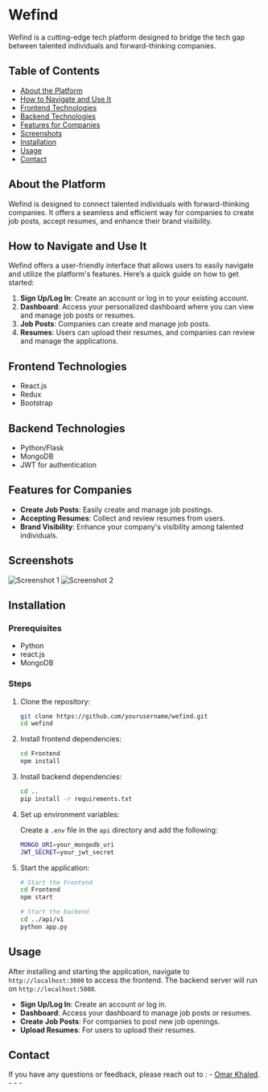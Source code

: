 # Wefind

Wefind is a cutting-edge tech platform designed to bridge the tech gap between talented individuals and forward-thinking companies.

## Table of Contents

- [About the Platform](#about-the-platform)
- [How to Navigate and Use It](#how-to-navigate-and-use-it)
- [Frontend Technologies](#frontend-technologies)
- [Backend Technologies](#backend-technologies)
- [Features for Companies](#features-for-companies)
- [Screenshots](#screenshots)
- [Installation](#installation)
- [Usage](#usage)
- [Contact](#contact)

## About the Platform

Wefind is designed to connect talented individuals with forward-thinking companies. It offers a seamless and efficient way for companies to create job posts, accept resumes, and enhance their brand visibility.

## How to Navigate and Use It

Wefind offers a user-friendly interface that allows users to easily navigate and utilize the platform's features. Here’s a quick guide on how to get started:

1. **Sign Up/Log In**: Create an account or log in to your existing account.
2. **Dashboard**: Access your personalized dashboard where you can view and manage job posts or resumes.
3. **Job Posts**: Companies can create and manage job posts.
4. **Resumes**: Users can upload their resumes, and companies can review and manage the applications.

## Frontend Technologies

- React.js
- Redux
- Bootstrap

## Backend Technologies

- Python/Flask
- MongoDB
- JWT for authentication

## Features for Companies

- **Create Job Posts**: Easily create and manage job postings.
- **Accepting Resumes**: Collect and review resumes from users.
- **Brand Visibility**: Enhance your company's visibility among talented individuals.

## Screenshots

![Screenshot 1](link_to_screenshot1)
![Screenshot 2](link_to_screenshot2)

## Installation

### Prerequisites

- Python
- react.js
- MongoDB

### Steps

1. Clone the repository:
    ```bash
    git clone https://github.com/yourusername/wefind.git
    cd wefind
    ```

2. Install frontend dependencies:
    ```bash
    cd Frontend
    npm install
    ```

3. Install backend dependencies:
    ```bash
    cd ..
    pip install -r requirements.txt
    ```

4. Set up environment variables:

    Create a `.env` file in the `api` directory and add the following:
    ```bash
    MONGO_URI=your_mongodb_uri
    JWT_SECRET=your_jwt_secret
    ```

5. Start the application:
    ```bash
    # Start the Frontend
    cd Frontend
    npm start
    
    # Start the backend
    cd ../api/v1
    python app.py
    ```

## Usage

After installing and starting the application, navigate to `http://localhost:3000` to access the frontend. The backend server will run on `http://localhost:5000`.

- **Sign Up/Log In**: Create an account or log in.
- **Dashboard**: Access your dashboard to manage job posts or resumes.
- **Create Job Posts**: For companies to post new job openings.
- **Upload Resumes**: For users to upload their resumes.

## Contact

If you have any questions or feedback, please reach out to :
    - [Omar Khaled](mailto:omar1752003@gmail.com).
    - 
    -
    -
